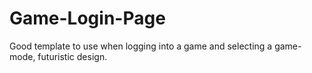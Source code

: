 # Game-Login-Page
Good template to use when logging into a game and selecting a game-mode, futuristic design.
